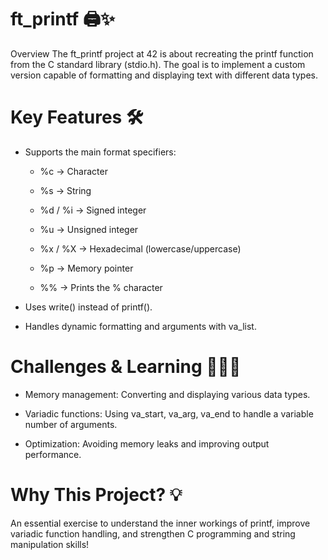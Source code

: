 # ft_printf 🖨️✨
Overview
The ft_printf project at 42 is about recreating the printf function from the C standard library (stdio.h). The goal is to implement a custom version capable of formatting and displaying text with different data types.

# Key Features 🛠️
- Supports the main format specifiers:

  - %c → Character

  - %s → String

  - %d / %i → Signed integer

  - %u → Unsigned integer

  - %x / %X → Hexadecimal (lowercase/uppercase)

  - %p → Memory pointer

  - %% → Prints the % character

- Uses write() instead of printf().

- Handles dynamic formatting and arguments with va_list.

# Challenges & Learning 🧠👨‍💻
- Memory management: Converting and displaying various data types.

- Variadic functions: Using va_start, va_arg, va_end to handle a variable number of arguments.

- Optimization: Avoiding memory leaks and improving output performance.

# Why This Project? 💡
An essential exercise to understand the inner workings of printf, improve variadic function handling, and strengthen C programming and string manipulation skills!
